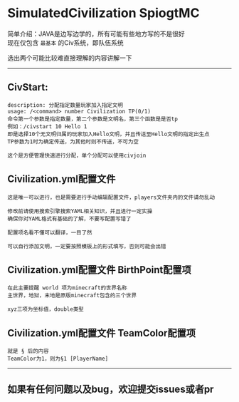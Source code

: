 # SimulatedCivilization SpiogtMC

简单介绍：JAVA是边写边学的，所有可能有些地方写的不是很好  
现在仅包含 `最基本` 的Civ系统，即队伍系统

选出两个可能比较难直接理解的内容讲解一下

---

## CivStart:

```
description: 分配指定数量玩家加入指定文明
usage: /<command> number Civilization TP(0/1)
命令第一个参数是指定数量，第二个参数是文明名，第三个函数是是否tp
例如：/civstart 10 Hello 1
即是选择10个无文明归属的玩家加入Hello文明，并且传送至Hello文明的指定出生点
TP参数为1时为确定传送，为其他时则不传送，不可为空

这个是方便管理快速进行分配，单个分配可以使用civjoin
```

## Civilization.yml配置文件

```
这是唯一可以进行，也是需要进行手动编辑配置文件，players文件夹内的文件请勿乱动

修改前请使用搜索引擎搜索YAML相关知识，并且进行一定实操
确保你对YAML格式有基础的了解，不要写配置写错了

配置项名看不懂可以翻译，一目了然

可以自行添加文明，一定要按照模板上的形式填写，否则可能会出错
```

## Civilization.yml配置文件 BirthPoint配置项

```
在此主要提醒 world 项为minecraft的世界名称
主世界，地狱，末地是原版minecraft包含的三个世界

xyz三项为坐标值，double类型
```

## Civilization.yml配置文件 TeamColor配置项

```
就是 § 后的内容
TeamColor为1，则为§1 [PlayerName]
```

----

## 如果有任何问题以及bug，欢迎提交issues或者pr